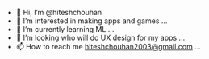 - 👋 Hi, I’m @hiteshchouhan
- 👀 I’m interested in making apps and games ...
- 🌱 I’m currently learning ML ...
- 💞️ I’m looking who will do UX design for my apps ...
- 📫 How to reach me hiteshchouhan2003@gmail.com ...
